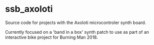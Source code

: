# ssb_axoloti

Source code for projects with the Axoloti microcontroler synth board.

Currently focused on a 'band in a box' synth patch to use as part of
an interactive bike project for Burning Man 2018.

